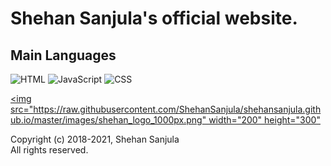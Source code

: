 # Shehan Sanjula's official website.

## Main Languages

![HTML](https://img.shields.io/badge/Language-HTML-brightgreen)
![JavaScript](https://img.shields.io/badge/Language-JavaScript-orange)
![CSS](https://img.shields.io/badge/Language-CSS-blue)

[<img src="https://raw.githubusercontent.com/ShehanSanjula/shehansanjula.github.io/master/images/shehan_logo_1000px.png" width="200" height="300"](https://shehansanjula.github.io/)

Copyright (c) 2018-2021, Shehan Sanjula
<br/> All rights reserved.
